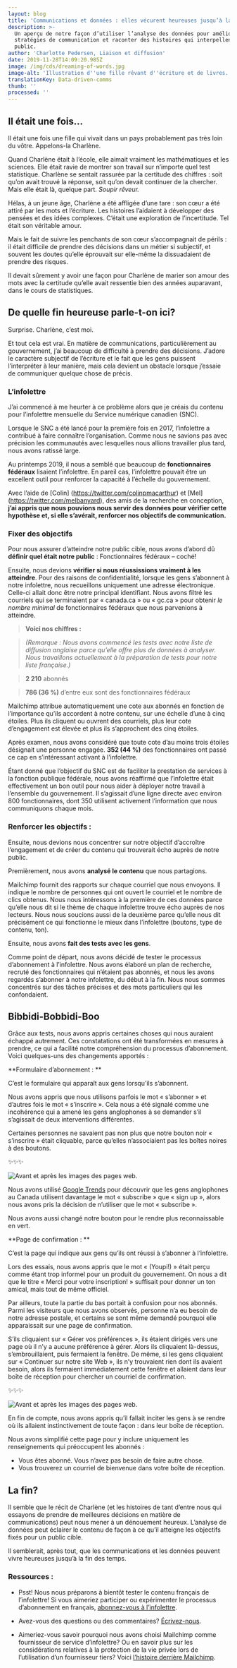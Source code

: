 ```yaml
---
layout: blog
title: 'Communications et données : elles vécurent heureuses jusqu’à la fin des temps'
description: >-
  Un aperçu de notre façon d’utiliser l’analyse des données pour améliorer les
  stratégies de communication et raconter des histoires qui interpellent notre
  public.
author: 'Charlotte Pedersen, Liaison et diffusion'
date: 2019-11-28T14:09:20.985Z
image: /img/cds/dreaming-of-words.jpg
image-alt: 'Illustration d''une fille rêvant d''écriture et de livres. '
translationKey: Data-driven-comms
thumb: ''
processed: ''
---
```

## Il était une fois...

Il était une fois une fille qui vivait dans un pays probablement pas très loin du vôtre. Appelons-la Charlène.  

Quand Charlène était à l’école, elle aimait vraiment les mathématiques et les sciences. Elle était ravie de montrer son travail sur n’importe quel test statistique. Charlène se sentait rassurée par la certitude des chiffres : soit qu’on avait trouvé la réponse, soit qu’on devait continuer de la chercher. Mais elle était là, quelque part. *Soupir rêveur.*

Hélas, à un jeune âge, Charlène a été affligée d’une tare : son cœur a été attiré par les mots et l’écriture. Les histoires l’aidaient à développer des pensées et des idées complexes. C’était une exploration de l’incertitude. Tel était son véritable amour. 

Mais le fait de suivre les penchants de son cœur s’accompagnait de périls : il était difficile de prendre des décisions dans un métier si subjectif, et souvent les doutes qu’elle éprouvait sur elle-même la dissuadaient de prendre des risques. 

Il devait sûrement y avoir une façon pour Charlène de marier son amour des mots avec la certitude qu’elle avait ressentie bien des années auparavant, dans le cours de statistiques.

## De quelle fin heureuse parle-t-on ici?

Surprise. Charlène, c’est moi. 

Et tout cela est vrai. En matière de communications, particulièrement au gouvernement, j’ai beaucoup de difficulté à prendre des décisions. J’adore le caractère subjectif de l’écriture et le fait que les gens puissent l’interpréter à leur manière, mais cela devient un obstacle lorsque j’essaie de communiquer quelque chose de précis.

### L’infolettre

J’ai commencé à me heurter à ce problème alors que je créais du contenu pour l’infolettre mensuelle du Service numérique canadien (SNC). 

Lorsque le SNC a été lancé pour la première fois en 2017, l’infolettre a contribué à faire connaître l’organisation. Comme nous ne savions pas avec précision les communautés avec lesquelles nous allions travailler plus tard, nous avons ratissé large.

Au printemps 2019, il nous a semblé que beaucoup de **fonctionnaires fédéraux** lisaient l’infolettre. En pareil cas, l’infolettre pouvait être un excellent outil pour renforcer la capacité à l’échelle du gouvernement. 

Avec l’aide de [Colin] (https://twitter.com/colinpmacarthur) et [Mel] (https://twitter.com/melbanyard), des amis de la recherche en conception, **j’ai appris que nous pouvions nous servir des données pour vérifier cette hypothèse et, si elle s’avérait, renforcer nos objectifs de communication.** 

### Fixer des objectifs
Pour nous assurer d’atteindre notre public cible, nous avons d’abord dû **définir quel était notre public** : Fonctionnaires fédéraux – coché!

Ensuite, nous devions **vérifier si nous réussissions vraiment à les atteindre**. Pour des raisons de confidentialité, lorsque les gens s’abonnent à notre infolettre, nous recueillons uniquement une adresse électronique. Celle-ci allait donc être notre principal identifiant. Nous avons filtré les courriels qui se terminaient par « canada.ca » ou « gc.ca » pour obtenir *le nombre minimal* de fonctionnaires fédéraux que nous parvenions à atteindre. 

> **Voici nos chiffres :** 

> _(Remarque : Nous avons commencé les tests avec notre liste de diffusion anglaise parce qu’elle offre plus de données à analyser. Nous travaillons actuellement à la préparation de tests pour notre liste française.)_ 

> **2 210** abonnés

> **786 (36 %)** d’entre eux sont des fonctionnaires fédéraux

Mailchimp attribue automatiquement une cote aux abonnés en fonction de l’importance qu’ils accordent à notre contenu, sur une échelle d’une à cinq étoiles. Plus ils cliquent ou ouvrent des courriels, plus leur cote d’engagement est élevée et plus ils s’approchent des cinq étoiles.  

Après examen, nous avons considéré que toute cote d’au moins trois étoiles désignait une personne engagée. **352 (44 %)** des fonctionnaires ont passé ce cap en s’intéressant activant à l’infolettre.

Étant donné que l’objectif du SNC est de faciliter la prestation de services à la fonction publique fédérale, nous avons réaffirmé que l’infolettre était effectivement un bon outil pour nous aider à déployer notre travail à l’ensemble du gouvernement. Il s’agissait d’une ligne directe avec environ 800 fonctionnaires, dont 350 utilisent activement l’information que nous communiquons chaque mois.

### Renforcer les objectifs :
Ensuite, nous devions nous concentrer sur notre objectif d’accroître l’engagement et de créer du contenu qui trouverait écho auprès de notre public. 

Premièrement, nous avons **analysé le contenu** que nous partagions. 

Mailchimp fournit des rapports sur chaque courriel que nous envoyons. Il indique le nombre de personnes qui ont ouvert le courriel et le nombre de clics obtenus. Nous nous intéressons à la première de ces données parce qu’elle nous dit si le thème de chaque infolettre trouve écho auprès de nos lecteurs. Nous nous soucions aussi de la deuxième parce qu’elle nous dit précisément ce qui fonctionne le mieux dans l’infolettre (boutons, type de contenu, ton). 

Ensuite, nous avons **fait des tests avec les gens**. 

Comme point de départ, nous avons décidé de tester le processus d’abonnement à l’infolettre. Nous avons élaboré un plan de recherche, recruté des fonctionnaires qui n’étaient pas abonnés, et nous les avons regardés s’abonner à notre infolettre, du début à la fin. Nous nous sommes concentrés sur des tâches précises et des mots particuliers qui les confondaient. 

## Bibbidi-Bobbidi-Boo

Grâce aux tests, nous avons appris certaines choses qui nous auraient échappé autrement. Ces constatations ont été transformées en mesures à prendre, ce qui a facilité notre compréhension du processus d’abonnement. Voici quelques-uns des changements apportés :

**Formulaire d’abonnement : **

C’est le formulaire qui apparaît aux gens lorsqu’ils s’abonnent.

Nous avons appris que nous utilisons parfois le mot « s’abonner » et d’autres fois le mot « s’inscrire ». Cela nous a été signalé comme une incohérence qui a amené les gens anglophones à se demander s’il s’agissait de deux interventions différentes. 

Certaines personnes ne savaient pas non plus que notre bouton noir « s’inscrire » était cliquable, parce qu’elles n’associaient pas les boîtes noires à des boutons. 

✨✨✨

![Avant et après les images des pages web.](/img/cds/FR-Newsletter1.png/)

Nous avons utilisé [Google Trends](https://trends.google.com/trends/?geo=CA) pour découvrir que les gens anglophones au Canada utilisent davantage le mot « subscribe » que « sign up », alors nous avons pris la décision de n’utiliser que le mot « subscribe ». 

Nous avons aussi changé notre bouton pour le rendre plus reconnaissable en vert.  

**Page de confirmation : **

C’est la page qui indique aux gens qu’ils ont réussi à s’abonner à l’infolettre. 

Lors des essais, nous avons appris que le mot « (Youpi!) » était perçu comme étant trop informel pour un produit du gouvernement. On nous a dit que le titre « Merci pour votre inscription! » suffisait pour donner un ton amical, mais tout de même officiel. 

Par ailleurs, toute la partie du bas portait à confusion pour nos abonnés. Parmi les visiteurs que nous avons observés, personne n’a eu besoin de notre adresse postale, et certains se sont même demandé pourquoi elle apparaissait sur une page de confirmation. 

S’ils cliquaient sur « Gérer vos préférences », ils étaient dirigés vers une page où il n’y a aucune préférence à gérer. Alors ils cliquaient là-dessus, s’embrouillaient, puis fermaient la fenêtre. De même, si les gens cliquaient sur « Continuer sur notre site Web », ils n’y trouvaient rien dont ils avaient besoin, alors ils fermaient immédiatement cette fenêtre et allaient dans leur boîte de réception pour chercher un courriel de confirmation. 

✨✨✨

![Avant et après les images des pages web.](/img/cds/FR-Newsletter2.png/)

En fin de compte, nous avons appris qu’il fallait inciter les gens à se rendre où ils allaient instinctivement de toute façon : dans leur boîte de réception.

Nous avons simplifié cette page pour y inclure uniquement les renseignements qui préoccupent les abonnés :
* Vous êtes abonné. Vous n’avez pas besoin de faire autre chose. 
* Vous trouverez un courriel de bienvenue dans votre boîte de réception. 


## La fin?
Il semble que le récit de Charlène (et les histoires de tant d’entre nous qui essayons de prendre de meilleures décisions en matière de communications) peut nous mener à un dénouement heureux. L’analyse de données peut éclairer le contenu de façon à ce qu’il atteigne les objectifs fixés pour un public cible. 

Il semblerait, après tout, que les communications et les données peuvent vivre heureuses jusqu’à la fin des temps.  

### Ressources :
* Psst! Nous nous préparons à bientôt tester le contenu français de l’infolettre! Si vous aimeriez participer ou expérimenter le processus d’abonnement en français, [abonnez-vous à l’infolettre](https://canada.us15.list-manage.com/subscribe?u=729a207773f7324e217a1d945&id=5fe89f4d28).

* Avez-vous des questions ou des commentaires? [Écrivez-nous](mailto:elise.cossette@tbs-sct.gc.ca).

* Aimeriez-vous savoir pourquoi nous avons choisi Mailchimp comme fournisseur de service d’infolettre? Ou en savoir plus sur les considérations relatives à la protection de la vie privée lors de l’utilisation d’un fournisseur tiers? Voici [l’histoire derrière Mailchimp](https://digital.canada.ca/files/story-behind-mailchimp-fr.docx). 
